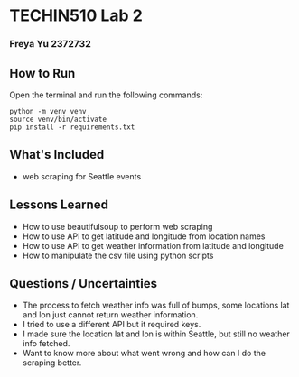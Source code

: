 # TECHIN510 Lab 2 
### Freya Yu 2372732

## How to Run

Open the terminal and run the following commands:

```
python -m venv venv
source venv/bin/activate
pip install -r requirements.txt
```

## What's Included

- web scraping for Seattle events

## Lessons Learned

- How to use beautifulsoup to perform web scraping
- How to use API to get latitude and longitude from location names
- How to use API to get weather information from latitude and longitude
- How to manipulate the csv file using python scripts

## Questions / Uncertainties

- The process to fetch weather info was full of bumps, some locations lat and lon just cannot return weather information.
- I tried to use a different API but it required keys.
- I made sure the location lat and lon is within Seattle, but still no weather info fetched.
- Want to know more about what went wrong and how can I do the scraping better.
